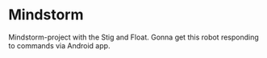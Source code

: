 # Mindstorm
Mindstorm-project with the Stig and Float. Gonna get this robot responding to commands via Android app. 
